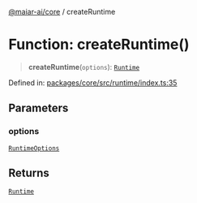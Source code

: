 [@maiar-ai/core](../index.md) / createRuntime

# Function: createRuntime()

> **createRuntime**(`options`): [`Runtime`](../classes/Runtime.md)

Defined in: [packages/core/src/runtime/index.ts:35](https://github.com/UraniumCorporation/maiar-ai/blob/main/packages/core/src/runtime/index.ts#L35)

## Parameters

### options

[`RuntimeOptions`](../interfaces/RuntimeOptions.md)

## Returns

[`Runtime`](../classes/Runtime.md)
